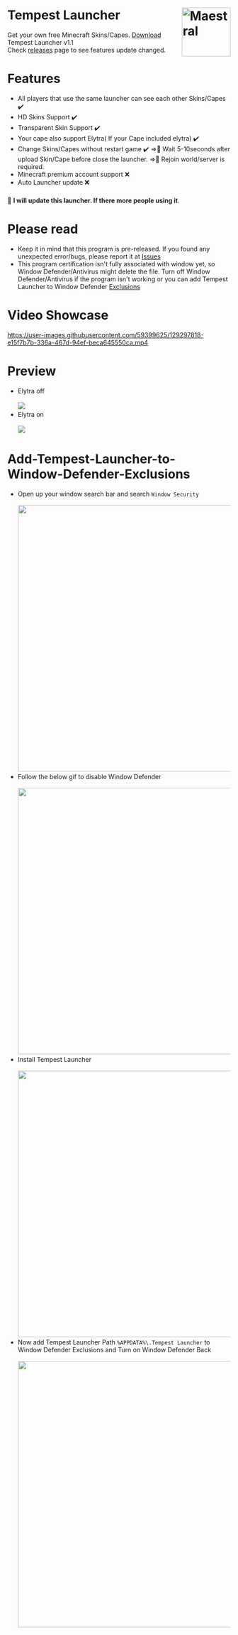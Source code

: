 

# Tempest Launcher <img src="https://i.imgur.com/1wfpYd5.png" align="right" title="Maestral" width="110" height="110">
Get your own free Minecraft Skins/Capes. [Download](https://github.com/GoodDay360/Tempest-Launcher/releases/download/1.1/Tempest-Launcher_1.1.exe) Tempest Launcher v1.1  
Check [releases](https://github.com/GoodDay360/Tempest-Launcher/releases) page to see features update changed.
# Features
- All players that use the same launcher can see each other Skins/Capes ✔️
- HD Skins Support ✔️
- Transparent Skin Support ✔️
- Your cape also support Elytra( If your Cape included elytra) ✔️
- Change Skins/Capes without restart game ✔️
=>🔰 Wait 5-10seconds after upload Skin/Cape before close the launcher.
=>🔰 Rejoin world/server is required.
- Minecraft premium account support ❌
- Auto Launcher update ❌
### <Update>
🔰 **I will update this launcher. If there more people using it**.
# Please read
- Keep it in mind that this program is pre-released. If you found any unexpected error/bugs,
please report it at [Issues](https://github.com/GoodDay360/Tempest-Launccher/issues)
- This program certification isn't fully associated with window yet, so Window Defender/Antivirus might delete the file. Turn off Window Defender/Antivirus if the program isn't working or you can add Tempest Launcher to Window Defender [Exclusions](#Add-Tempest-Launcher-to-Window-Defender-Exclusions)
# Video Showcase
<https://user-images.githubusercontent.com/59399625/129297818-e15f7b7b-336a-467d-94ef-beca645550ca.mp4>
# Preview
- Elytra off<br /><br /><img src="https://i.imgur.com/y2VGLdP.png">
- Elytra on<br /><br /><img src="https://i.imgur.com/O05TjVz.png">

# Add-Tempest-Launcher-to-Window-Defender-Exclusions
- Open up your window search bar and search `Window Security`<br /><br /><img src="https://i.imgur.com/yOKKqkR.png" width="800" height="600">
- Follow the below gif to disable Window Defender<br /><br /><img src="https://i.imgur.com/5ns50oU.gif" width="800" height="600">
- Install Tempest Launcher<br /><br /><img src="https://i.imgur.com/8EU9GkM.gif" width="800" height="600">
- Now add Tempest Launcher Path `%APPDATA%\.Tempest Launcher` to Window Defender Exclusions and Turn on Window Defender Back<br /><br /><img src="https://i.imgur.com/wlDzyej.gif" width="800" height="600">
